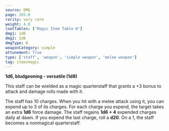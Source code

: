 ```yaml
---
source: DMG
page: 203.0
rarity: very rare
weight: 4.0
lootTables: ['Magic Item Table H']
dmg1: 1d6
dmg2: 1d8
dmgType: B
weaponCategory: simple
attunement: True
type: ['staff', 'weapon', 'simple weapon', 'melee weapon']
tag: item/magic
---
```


**1d6, bludgeoning - versatile (1d8)**

This staff can be wielded as a magic quarterstaff that grants a +3 bonus to attack and damage rolls made with it.

The staff has 10 charges. When you hit with a melee attack using it, you can expend up to 3 of its charges. For each charge you expend, the target takes an extra **1d6** force damage. The staff regains **1d6 + 4** expended charges daily at dawn. If you expend the last charge, roll a **d20**. On a 1, the staff becomes a nonmagical quarterstaff.


